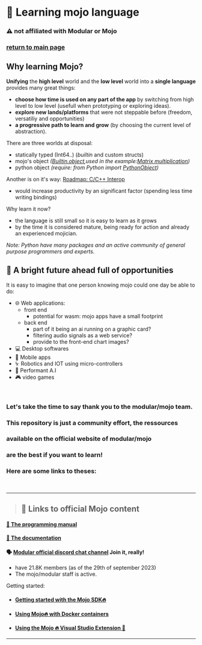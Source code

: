 

# 📖 Learning mojo language
###  ⚠️  not affiliated with Modular or Mojo

### [return to main page](README.md)

## Why learning Mojo? 
**Unifying** the **high level** world and the **low level** world into a **single language** provides many great things:
- **choose how time is used on any part of the app** by switching from high level to low level (usefull when prototyping or exploring ideas).
- **explore new lands/platforms** that were not steppable before (freedom, versatiliy and opportunities)
- **a progressive path to learn and grow** (by choosing the current level of abstraction).


There are three worlds at disposal:
- statically typed (Int64..) (*builtin* and custom structs)
- mojo's object *([Builtin.object](https://docs.modular.com/mojo/stdlib/builtin/object.html),used in the example:[Matrix multiplication](https://docs.modular.com/mojo/notebooks/Matmul.html#importing-the-python-implementation-to-mojo))*
- python object *(require: from Python import [PythonObject](https://docs.modular.com/mojo/stdlib/python/object.html#pythonobject))*
            
Another is on it's way: [Roadmap: C/C++ Interop](https://docs.modular.com/mojo/roadmap.html#cc-interop) 
- would increase productivity by an significant factor (spending less time writing bindings)

Why learn it now?
- the language is still small so it is easy to learn as it grows
- by the time it is considered mature, being ready for action and already an experienced mojician.

*Note: Python have many packages and an active community of general purpose programmers and experts.*

## 🌅 A bright future ahead full of opportunities
It is easy to imagine that one person knowing mojo could one day be able to do: 
- 🌐 Web applications:
    - front end
      - potential for wasm: mojo apps have a small footprint
    - back end 
      - part of it being an ai running on a graphic card?
      - filtering audio signals as a web service?
      - provide to the front-end chart images?
- 💻 Desktop softwares
- 📱 Mobile apps
- ⏧ Robotics and IOT using micro-controllers
- 🤖 Performant A.I
- 🎮 video games

&nbsp; 


### Let's take the time to say thank you to the modular/mojo team.
### This repository is just a community effort, the ressources 
### available on the official website of modular/mojo
### are the best if you want to learn!
### Here are some links to theses:
&nbsp;

---

> ## 🔗 Links to official Mojo content

#### [📗 The programming manual](https://docs.modular.com/mojo/programming-manual.html)

#### [📑 The documentation](https://docs.modular.com/mojo/)
#### 🗣 [Modular official discord chat channel](https://www.discord.gg/modular) Join it, really!
  - have 21.8K members (as of the 29th of september 2023) 
  - The mojo/modular staff is active.

Getting started:
- #### [Getting started with the Mojo SDK🔥](https://www.youtube.com/watch?v=knGTSXe7ytI)
- #### [Using Mojo🔥 with Docker containers](https://www.youtube.com/watch?v=cHyYmF-RhUk)
- #### [Using the Mojo 🔥 Visual Studio Extension 🚀](https://www.youtube.com/watch?v=KYEAiTBbNT8)

---